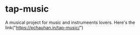 # tap-music

A musical project for music and instrumeents lovers. Here's the link("https://pchauhan.in/tap-music/")
